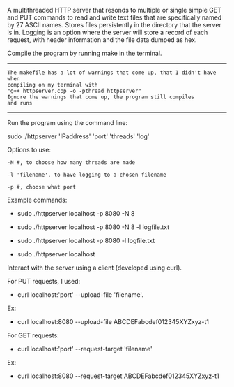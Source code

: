 A multithreaded HTTP server that resonds to multiple or single simple GET and PUT commands to read and write text files that are specifically named by 27 ASCII names. Stores files persistently in the directory that the server is in. Logging is an option where the server will store a record of each request, with header information and the file data dumped as hex. 

Compile the program by running make in the terminal.

------------------------------------
    
    The makefile has a lot of warnings that come up, that I didn't have when 
    compiling on my terminal with 
    "g++ httpserver.cpp -o -pthread httpserver"
    Ignore the warnings that come up, the program still compiles 
    and runs
    
------------------------------------

Run the program using the command line:

sudo ./httpserver 'IPaddress' 'port' 'threads' 'log'

Options to use:

    -N #, to choose how many threads are made
    
    -l 'filename', to have logging to a chosen filename
    
    -p #, choose what port

Example commands:

- sudo ./httpserver localhost -p 8080 -N 8 

- sudo ./httpserver localhost -p 8080 -N 8 -l logfile.txt

- sudo ./httpserver localhost -p 8080 -l logfile.txt

- sudo ./httpserver localhost

Interact with the server using a client (developed using curl).

For PUT requests, I used:

- curl localhost:'port' --upload-file 'filename'. 

Ex:

- curl localhost:8080 --upload-file ABCDEFabcdef012345XYZxyz-t1

For GET requests:

- curl localhost:'port' --request-target 'filename'

Ex:

- curl localhost:8080 --request-target ABCDEFabcdef012345XYZxyz-t1
